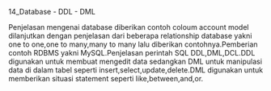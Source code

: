 14_Database - DDL - DML

Penjelasan mengenai database diberikan contoh coloum account model dilanjutkan dengan penjelasan dari beberapa relationship database yakni one to one,one to many,many to many lalu diberikan contohnya.Pemberian contoh RDBMS yakni MySQL.Penjelasan perintah SQL DDL,DML,DCL.DDL digunakan untuk membuat mengedit data sedangkan DML untuk manipulasi data di dalam tabel seperti insert,select,update,delete.DML digunakan untuk memberikan situasi statement seperti like,between,and,or.